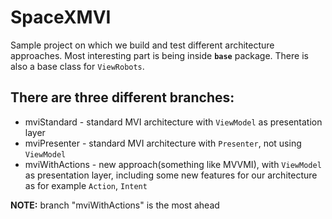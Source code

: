 # SpaceXMVI

Sample project on which we build and test different architecture approaches. Most interesting part is being inside **`base`** package. There is also a base class for `ViewRobots`.


## There are three different branches:
 - mviStandard - standard MVI architecture with `ViewModel` as presentation layer 
 - mviPresenter - standard MVI architecture with `Presenter`, not using `ViewModel`
 - mviWithActions - new approach(something like MVVMI), with `ViewModel` as presentation layer, including some new features for our architecture as for example `Action`, `Intent` 

**NOTE:** branch "mviWithActions" is the most ahead
